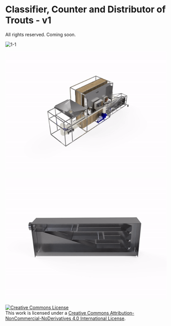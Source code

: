 # Classifier, Counter and Distributor of Trouts - v1

All rights reserved. Coming soon.

![1-1](img/1-1.gif)

![1-2](img/1-2.gif)

![2](img/2.gif)


<a rel="license" href="http://creativecommons.org/licenses/by-nc-nd/4.0/"><img alt="Creative Commons License" style="border-width:0" src="https://i.creativecommons.org/l/by-nc-nd/4.0/88x31.png" /></a><br />This work is licensed under a <a rel="license" href="http://creativecommons.org/licenses/by-nc-nd/4.0/">Creative Commons Attribution-NonCommercial-NoDerivatives 4.0 International License</a>.